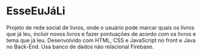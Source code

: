 # EsseEuJáLi

Projeto de rede social de livros, onde o usuário pode marcar quais os livros que já leu, incluir novos livros e fazer pontuações de acordo com os livros e tema que já leu.
Desenvolvido com HTML, CSS e JavaScript no front e Java no Back-End. Usa banco de dados não relacional Firebase.
